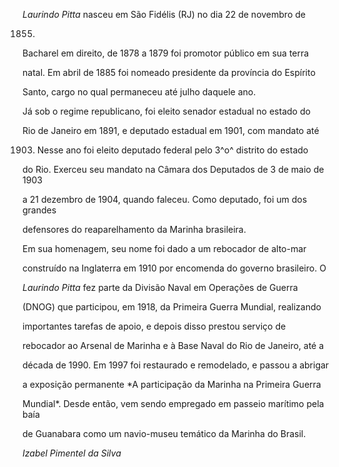 

*Laurindo Pitta* nasceu em São Fidélis (RJ) no dia 22 de novembro de

1855.



Bacharel em direito, de 1878 a 1879 foi promotor público em sua terra

natal. Em abril de 1885 foi nomeado presidente da província do Espírito

Santo, cargo no qual permaneceu até julho daquele ano.



Já sob o regime republicano, foi eleito senador estadual no estado do

Rio de Janeiro em 1891, e deputado estadual em 1901, com mandato até

1903. Nesse ano foi eleito deputado federal pelo 3^o^ distrito do estado

do Rio. Exerceu seu mandato na Câmara dos Deputados de 3 de maio de 1903

a 21 dezembro de 1904, quando faleceu. Como deputado, foi um dos grandes

defensores do reaparelhamento da Marinha brasileira.



Em sua homenagem, seu nome foi dado a um rebocador de alto-mar

construído na Inglaterra em 1910 por encomenda do governo brasileiro. O

*Laurindo Pitta* fez parte da Divisão Naval em Operações de Guerra

(DNOG) que participou, em 1918, da Primeira Guerra Mundial, realizando

importantes tarefas de apoio, e depois disso prestou serviço de

rebocador ao Arsenal de Marinha e à Base Naval do Rio de Janeiro, até a

década de 1990. Em 1997 foi restaurado e remodelado, e passou a abrigar

a exposição permanente *A participação da Marinha na Primeira Guerra

Mundial*. Desde então, vem sendo empregado em passeio marítimo pela baía

de Guanabara como um navio-museu temático da Marinha do Brasil.



*Izabel Pimentel da Silva*



